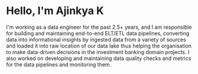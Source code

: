 # Hello, I'm Ajinkya K

I'm working as a data engineer for the past 2.5+ years, and I am responsible for building and maintaining end-to-end ELT/ETL data pipelines, converting data into informational insights by ingested data from a variety of sources and loaded it into raw location of our data lake thus helping the organisation to make data-driven decisions in the investment banking domain projects. I also worked on developing and maintaining data quality checks and metrics for the data pipelines and monitoring them.
